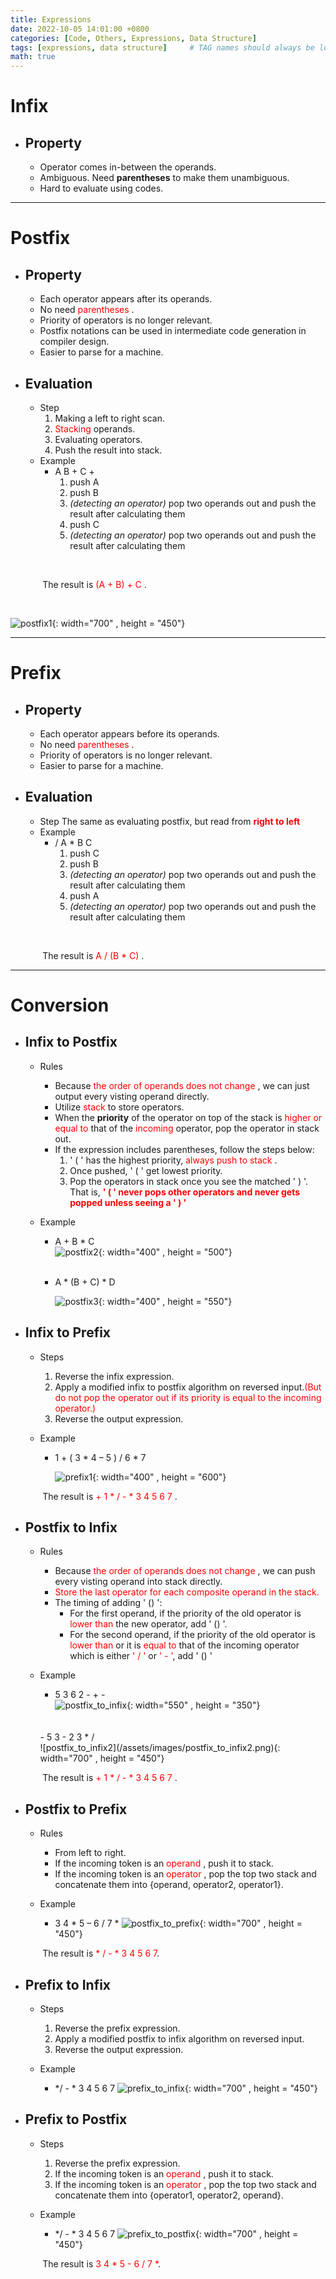 ```yaml
---
title: Expressions
date: 2022-10-05 14:01:00 +0800
categories: [Code, Others, Expressions, Data Structure]
tags: [expressions, data structure]     # TAG names should always be lowercase
math: true
---
```

**Infix**
===

- ## Property
    - Operator comes in-between the operands.
    - Ambiguous. Need **parentheses** to make them unambiguous.
    - Hard to evaluate using codes.

---

**Postfix**
===

- ## Property
    - Each operator appears after its operands.
    - No need <span style="color:red"> parentheses </span>.
    - Priority of operators is no longer relevant.
    - Postfix notations can be used in intermediate code generation in compiler design.
    - Easier to parse for a machine.
- ## Evaluation
    - Step
        1. Making a left to right scan.
        2. <span style="color:red"> Stacking </span> operands.
        3. Evaluating operators.
        4. Push the result into stack.
    - Example
        - A B + C +
            1. push A
            2. push B
            3. *(detecting an operator)* pop two operands out and push the result after calculating them
            4. push C
            5. *(detecting an operator)* pop two operands out and push the result after calculating them
<br>

&nbsp;&nbsp;&nbsp;&nbsp;&nbsp;&nbsp;&nbsp;&nbsp;&nbsp;&nbsp;&nbsp;&nbsp;
The result is <span style="color:red"> (A + B) + C </span>.

<br>

![postfix1](/assets/images/postfix1.png){: width="700" , height = "450"}

---

**Prefix**
===
- ## Property
    - Each operator appears before its operands.
    - No need <span style="color:red"> parentheses </span>.
    - Priority of operators is no longer relevant.
    - Easier to parse for a machine.
- ## Evaluation
    - Step
        The same as evaluating postfix, but read from <span style="color:red"> **right to left** </span>
    - Example
        - / A * B C 
            1. push C
            2. push B
            3. *(detecting an operator)* pop two operands out and push the result after calculating them
            4. push A
            5. *(detecting an operator)* pop two operands out and push the result after calculating them
            
<br>

&nbsp;&nbsp;&nbsp;&nbsp;&nbsp;&nbsp;&nbsp;&nbsp;&nbsp;&nbsp;&nbsp;&nbsp;
The result is <span style="color:red"> A / (B * C) </span>.

---

**Conversion**
===

- ## Infix to Postfix
    - Rules
        - Because <span style="color:red"> the order of operands does not change </span>, we can just output every visting operand directly.
        - Utilize <span style="color:red"> stack </span> to store operators.
        - When the **priority** of the operator on top of the stack is <span style="color:red"> higher or equal to </span> that of the <span style="color:red"> incoming </span> operator, pop the operator in stack out.
        - If the expression includes parentheses, follow the steps below:
            1. ' ( ' has the highest priority, <span style="color:red"> always push to stack </span>.
            2. Once pushed, ' ( ' get lowest priority.
            3. Pop the operators in stack once you see the matched ' ) '. <br>
    That is, <span style="color:red">**' ( ' never pops other operators and never gets popped unless seeing a ' ) '** </span>

    - Example
        - A + B * C
            <br>
            ![postfix2](/assets/images/postfix2.png){: width="400" , height = "500"}
        <br>

        - A * (B + C) * D

            ![postfix3](/assets/images/postfix3.png){: width="400" , height = "550"}
            
- ## Infix to Prefix
    - Steps
        1. Reverse the infix expression.
        2. Apply a modified infix to postfix algorithm on reversed input.<span style="color:red">(But do not pop the operator out if its priority is equal to the incoming operator.)<span>
        3. Reverse the output expression.
    
    - Example
        - 1 + ( 3 * 4 – 5 ) / 6 * 7 

            ![prefix1](/assets/images/prefix1.png){: width="400" , height = "600"}

&nbsp;&nbsp;&nbsp;&nbsp;&nbsp;&nbsp;&nbsp;&nbsp;&nbsp;&nbsp;&nbsp;&nbsp;
The result is <span style="color:red"> + 1 * / - * 3 4 5 6 7 </span>.

- ## Postfix to Infix
    - Rules
        - Because <span style="color:red"> the order of operands does not change </span>, we can push every visting operand into stack directly.
        - <span style="color:red"> Store the last operator for each composite operand in the stack. </span>
        - The timing of adding ' () ':
            - For the first operand, if the priority of the old operator is <span style="color:red">lower than</span> the new operator, add ' () '.
            - For the second operand, if the priority of the old operator is <span style="color:red">lower than</span> or it is <span style="color:red">equal to</span> that of the incoming operator which is either <span style="color:red">' / '</span> or <span style="color:red">' - '</span>, add ' () ' 

    - Example
        - 5 3 6 2 - + -
            <br>
            ![postfix_to_infix](/assets/images/postfix_to_infix.png){: width="550" , height = "350"}
        <br>
        <br>
        - 5 3 - 2 3 * /
            <br>
            ![postfix_to_infix2](/assets/images/postfix_to_infix2.png){: width="700" , height = "450"}

&nbsp;&nbsp;&nbsp;&nbsp;&nbsp;&nbsp;&nbsp;&nbsp;&nbsp;&nbsp;&nbsp;&nbsp;
The result is <span style="color:red"> + 1 * / - * 3 4 5 6 7 </span>.

- ## Postfix to Prefix
    - Rules
        - From left to right.
        - If the incoming token is an<span style="color:red"> operand </span>, push it to stack.
        - If the incoming token is an<span style="color:red"> operator </span>, pop the top two stack and concatenate them into {operand, operator2, operator1}.

    - Example
        - 3 4 * 5 – 6 / 7 * 
            ![postfix_to_prefix](/assets/images/postfix_to_prefix.png){: width="700" , height = "450"}

&nbsp;&nbsp;&nbsp;&nbsp;&nbsp;&nbsp;&nbsp;&nbsp;&nbsp;&nbsp;&nbsp;&nbsp;
The result is <span style="color:red"> * / - * 3 4 5 6 7</span>.


- ## Prefix to Infix
    - Steps
        1. Reverse the prefix expression.
        2. Apply a modified postfix to infix algorithm on reversed input.
        3. Reverse the output expression.

    - Example
        - */ - * 3 4 5 6 7 
            ![prefix_to_infix](/assets/images/prefix_to_infix.png){: width="700" , height = "450"}


- ## Prefix to Postfix
    - Steps
        1. Reverse the prefix expression.
        2. If the incoming token is an<span style="color:red"> operand </span>, push it to stack.
        3. If the incoming token is an<span style="color:red"> operator </span>, pop the top two stack and concatenate them into {operator1, operator2, operand}.

    - Example
        - */ - * 3 4 5 6 7
            ![prefix_to_postfix](/assets/images/prefix_to_postfix.png){: width="700" , height = "450"}

&nbsp;&nbsp;&nbsp;&nbsp;&nbsp;&nbsp;&nbsp;&nbsp;&nbsp;&nbsp;&nbsp;&nbsp;
The result is <span style="color:red"> 3 4 * 5 - 6 / 7 *</span>.



